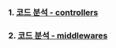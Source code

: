 

### 1. [코드 분석 - controllers](https://github.com/ckdqja135/Typescript-restful-starter/blob/master/Controller_Analysis.md)
### 2. [코드 분석 - middlewares](https://github.com/ckdqja135/Typescript-restful-starter/blob/master/Middlewares_Analysis.md)
